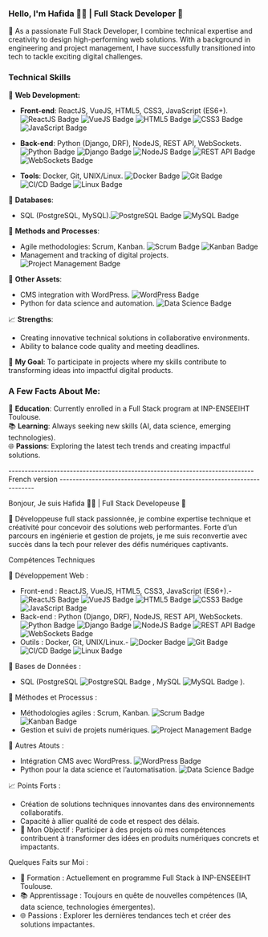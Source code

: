### Hello, I'm Hafida 👩‍💻 | Full Stack Developer 🚀

🌟 As a passionate Full Stack Developer, I combine technical expertise and creativity to design high-performing web solutions. With a background in engineering and project management, I have successfully transitioned into tech to tackle exciting digital challenges.

### Technical Skills

🔹 **Web Development:**

- **Front-end**: ReactJS, VueJS, HTML5, CSS3, JavaScript (ES6+). ![ReactJS Badge](https://img.shields.io/badge/ReactJS-61DAFB?style=flat&logo=react&logoColor=white) ![VueJS Badge](https://img.shields.io/badge/VueJS-4FC08D?style=flat&logo=vue.js&logoColor=white) ![HTML5 Badge](https://img.shields.io/badge/HTML5-E34F26?style=flat&logo=html5&logoColor=white) ![CSS3 Badge](https://img.shields.io/badge/CSS3-1572B6?style=flat&logo=css3&logoColor=white) ![JavaScript Badge](https://img.shields.io/badge/JavaScript-F7DF1E?style=flat&logo=javascript&logoColor=black)  

- **Back-end**: Python (Django, DRF), NodeJS, REST API, WebSockets.![Python Badge](https://img.shields.io/badge/Python-3776AB?style=flat&logo=python&logoColor=white) ![Django Badge](https://img.shields.io/badge/Django-092E20?style=flat&logo=django&logoColor=white) ![NodeJS Badge](https://img.shields.io/badge/Node.js-339933?style=flat&logo=node.js&logoColor=white)  ![REST API Badge](https://img.shields.io/badge/REST%20API-25A162?style=flat&logo=api&logoColor=white)  ![WebSockets Badge](https://img.shields.io/badge/WebSockets-4B0082?style=flat&logo=websocket&logoColor=white)  

- **Tools**: Docker, Git, UNIX/Linux. ![Docker Badge](https://img.shields.io/badge/Docker-2496ED?style=flat&logo=docker&logoColor=white) ![Git Badge](https://img.shields.io/badge/Git-F05032?style=flat&logo=git&logoColor=white) ![CI/CD Badge](https://img.shields.io/badge/CI/CD-00BFFF?style=flat&logo=ci-cd&logoColor=white) ![Linux Badge](https://img.shields.io/badge/Linux-FCC624?style=flat&logo=linux&logoColor=black)  

🔹 **Databases**:  
- SQL (PostgreSQL, MySQL).![PostgreSQL Badge](https://img.shields.io/badge/PostgreSQL-336791?style=flat&logo=postgresql&logoColor=white) ![MySQL Badge](https://img.shields.io/badge/MySQL-4479A1?style=flat&logo=mysql&logoColor=white)  

🔹 **Methods and Processes**:  
- Agile methodologies: Scrum, Kanban. ![Scrum Badge](https://img.shields.io/badge/Scrum-DA3A28?style=flat&logo=scrum&logoColor=white) ![Kanban Badge](https://img.shields.io/badge/Kanban-0072B1?style=flat&logo=kanban&logoColor=white)  
- Management and tracking of digital projects.   ![Project Management Badge](https://img.shields.io/badge/Project%20Management-FF7F50?style=flat&logo=project-management&logoColor=white)  

🔹 **Other Assets**:  
- CMS integration with WordPress.  ![WordPress Badge](https://img.shields.io/badge/WordPress-21759B?style=flat&logo=wordpress&logoColor=white)  
- Python for data science and automation.   ![Data Science Badge](https://img.shields.io/badge/Data%20Science-00BFFF?style=flat&logo=data-science&logoColor=white)  

📈 **Strengths**:  
- Creating innovative technical solutions in collaborative environments.  
- Ability to balance code quality and meeting deadlines.  

🎯 **My Goal**: To participate in projects where my skills contribute to transforming ideas into impactful digital products.

### A Few Facts About Me:
🔭 **Education**: Currently enrolled in a Full Stack program at INP-ENSEEIHT Toulouse.  
📚 **Learning**: Always seeking new skills (AI, data science, emerging technologies).  
🌐 **Passions**: Exploring the latest tech trends and creating impactful solutions.

----------------------------------------------------------------------------French version ----------------------------------------------------------------------


Bonjour, Je suis  Hafida 👩‍💻 | Full Stack Developeuse 🚀

🌟 Développeuse full stack passionnée, je combine expertise technique et créativité pour concevoir des solutions web performantes. 
Forte d’un parcours en ingénierie et gestion de projets, je me suis reconvertie avec succès dans la tech pour relever des défis numériques captivants.

Compétences Techniques

🔹 Développement Web :
- Front-end : ReactJS, VueJS, HTML5, CSS3, JavaScript (ES6+).- ![ReactJS Badge](https://img.shields.io/badge/ReactJS-61DAFB?style=flat&logo=react&logoColor=white)  ![VueJS Badge](https://img.shields.io/badge/VueJS-4FC08D?style=flat&logo=vue.js&logoColor=white)  ![HTML5 Badge](https://img.shields.io/badge/HTML5-E34F26?style=flat&logo=html5&logoColor=white)  ![CSS3 Badge](https://img.shields.io/badge/CSS3-1572B6?style=flat&logo=css3&logoColor=white)  ![JavaScript Badge](https://img.shields.io/badge/JavaScript-F7DF1E?style=flat&logo=javascript&logoColor=black)  
- Back-end : Python (Django, DRF), NodeJS, REST API, WebSockets.![Python Badge](https://img.shields.io/badge/Python-3776AB?style=flat&logo=python&logoColor=white)  ![Django Badge](https://img.shields.io/badge/Django-092E20?style=flat&logo=django&logoColor=white)  ![NodeJS Badge](https://img.shields.io/badge/Node.js-339933?style=flat&logo=node.js&logoColor=white)  ![REST API Badge](https://img.shields.io/badge/REST%20API-25A162?style=flat&logo=api&logoColor=white)  ![WebSockets Badge](https://img.shields.io/badge/WebSockets-4B0082?style=flat&logo=websocket&logoColor=white) 
- Outils : Docker, Git, UNIX/Linux.- ![Docker Badge](https://img.shields.io/badge/Docker-2496ED?style=flat&logo=docker&logoColor=white) ![Git Badge](https://img.shields.io/badge/Git-F05032?style=flat&logo=git&logoColor=white) ![CI/CD Badge](https://img.shields.io/badge/CI/CD-00BFFF?style=flat&logo=ci-cd&logoColor=white) ![Linux Badge](https://img.shields.io/badge/Linux-FCC624?style=flat&logo=linux&logoColor=black)  

🔹 Bases de Données :
- SQL (PostgreSQL ![PostgreSQL Badge](https://img.shields.io/badge/PostgreSQL-336791?style=flat&logo=postgresql&logoColor=white) , MySQL ![MySQL Badge](https://img.shields.io/badge/MySQL-4479A1?style=flat&logo=mysql&logoColor=white)  ).

🔹 Méthodes et Processus :
- Méthodologies agiles : Scrum, Kanban. ![Scrum Badge](https://img.shields.io/badge/Scrum-DA3A28?style=flat&logo=scrum&logoColor=white) ![Kanban Badge](https://img.shields.io/badge/Kanban-0072B1?style=flat&logo=kanban&logoColor=white)  
- Gestion et suivi de projets numériques. ![Project Management Badge](https://img.shields.io/badge/Project%20Management-FF7F50?style=flat&logo=project-management&logoColor=white)  

🔹 Autres Atouts :
- Intégration CMS avec WordPress. ![WordPress Badge](https://img.shields.io/badge/WordPress-21759B?style=flat&logo=wordpress&logoColor=white)  
- Python pour la data science et l’automatisation. ![Data Science Badge](https://img.shields.io/badge/Data%20Science-00BFFF?style=flat&logo=data-science&logoColor=white)  

📈 Points Forts :
- Création de solutions techniques innovantes dans des environnements collaboratifs.
- Capacité à allier qualité de code et respect des délais.
- 🎯 Mon Objectif : Participer à des projets où mes compétences contribuent à transformer des idées en produits numériques concrets et impactants.

Quelques Faits sur Moi :
- 🔭 Formation : Actuellement en programme Full Stack à INP-ENSEEIHT Toulouse.
- 📚 Apprentissage : Toujours en quête de nouvelles compétences (IA, data science, technologies émergentes).
- 🌐 Passions : Explorer les dernières tendances tech et créer des solutions impactantes.



